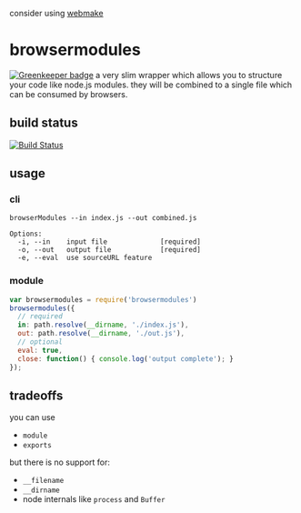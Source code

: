 consider using [webmake](https://github.com/medikoo/modules-webmake)

# browsermodules

[![Greenkeeper badge](https://badges.greenkeeper.io/Bonuspunkt/browsermodules.svg)](https://greenkeeper.io/)
a very slim wrapper which allows you to structure your code like node.js modules.
they will be combined to a single file which can be consumed by browsers.

## build status
[![Build Status](https://travis-ci.org/Bonuspunkt/browsermodules.png)](https://travis-ci.org/Bonuspunkt/browsermodules)

## usage
### cli
```
browserModules --in index.js --out combined.js

Options:
  -i, --in    input file             [required]
  -o, --out   output file            [required]
  -e, --eval  use sourceURL feature
```

### module
``` javascript
var browsermodules = require('browsermodules')
browsermodules({
  // required
  in: path.resolve(__dirname, './index.js'),
  out: path.resolve(__dirname, './out.js'),
  // optional
  eval: true,
  close: function() { console.log('output complete'); }
});
```

## tradeoffs
you can use

- `module`
- `exports`

but there is no support for:

- `__filename`
- `__dirname`
- node internals like `process` and `Buffer`
